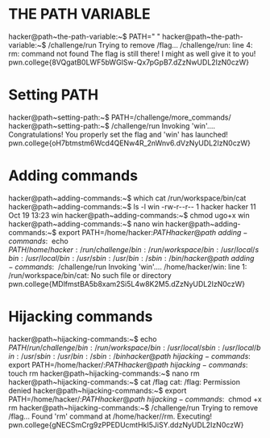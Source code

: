 # THE PATH VARIABLE

hacker@path~the-path-variable:~$ PATH=" "
hacker@path~the-path-variable:~$ /challenge/run
Trying to remove /flag...
/challenge/run: line 4: rm: command not found
The flag is still there! I might as well give it to you!
pwn.college{8VQgatB0LWF5bWGISw-Qx7pGpB7.dZzNwUDL2IzN0czW}

# Setting PATH

hacker@path~setting-path:~$ PATH=/challenge/more_commands/
hacker@path~setting-path:~$ /challenge/run
Invoking 'win'....
Congratulations! You properly set the flag and 'win' has launched!
pwn.college{oH7btmstm6Wcd4QENw4R_2nWnv6.dVzNyUDL2IzN0czW}

# Adding commands

hacker@path~adding-commands:~$ which cat
/run/workspace/bin/cat
hacker@path~adding-commands:~$ ls -l win
-rw-r--r-- 1 hacker hacker 11 Oct 19 13:23 win
hacker@path~adding-commands:~$ chmod ugo+x win
hacker@path~adding-commands:~$ nano win
hacker@path~adding-commands:~$ export PATH=/home/hacker:$PATH
hacker@path~adding-commands:~$ echo $PATH
/home/hacker:/run/challenge/bin:/run/workspace/bin:/usr/local/sbin:/usr/local/bin:/usr/sbin:/usr/bin:/sbin:/bin/
hacker@path~adding-commands:~$ /challenge/run
Invoking 'win'....
/home/hacker/win: line 1: /run/workspace/bin/cat: No such file or directory
pwn.college{MDlfmstBA5b8xam2Si5L4w8K2M5.dZzNyUDL2IzN0czW}

# Hijacking commands

hacker@path~hijacking-commands:~$ echo $PATH
/run/challenge/bin:/run/workspace/bin:/usr/local/sbin:/usr/local/bin:/usr/sbin:/usr/bin:/sbin:/bin
hacker@path~hijacking-commands:~$ export PATH=/home/hacker/:$PATH
hacker@path~hijacking-commands:~$ touch rm
hacker@path~hijacking-commands:~$ nano rm
hacker@path~hijacking-commands:~$ cat /flag
cat: /flag: Permission denied
hacker@path~hijacking-commands:~$ export PATH=/home/hacker/:$PATH
hacker@path~hijacking-commands:~$ chmod +x rm
hacker@path~hijacking-commands:~$ /challenge/run
Trying to remove /flag...
Found 'rm' command at /home/hacker//rm. Executing!
pwn.college{gNECSmCrg9zPPEDUcmtHkI5JiSY.ddzNyUDL2IzN0czW}
